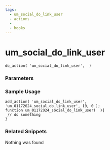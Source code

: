 ```yaml
---
tags: 
  - um_social_do_link_user
  - actions
  - 
  - hooks
---
```

# um\_social\_do\_link\_user

``` php:no-line-numbers
do_action( 'um_social_do_link_user',  )
```
<div class='hook-sep'></div>

### Parameters

<div class='hook-sep'></div>



### Sample Usage

``` php:no-line-numbers
add_action( 'um_social_do_link_user', 'um_01172024_social_do_link_user', 10, 0 );
function um_01172024_social_do_link_user(  ){
 // do something
}
```
<div class='hook-sep'></div>



### Related Snippets

Nothing was found


